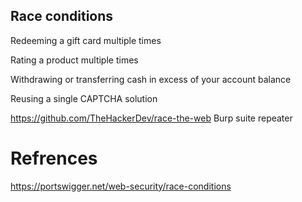 ## Race conditions

  Redeeming a gift card multiple times
  
  Rating a product multiple times
  
  Withdrawing or transferring cash in excess of your account balance
  
  Reusing a single CAPTCHA solution


https://github.com/TheHackerDev/race-the-web
Burp suite repeater

# Refrences
https://portswigger.net/web-security/race-conditions
